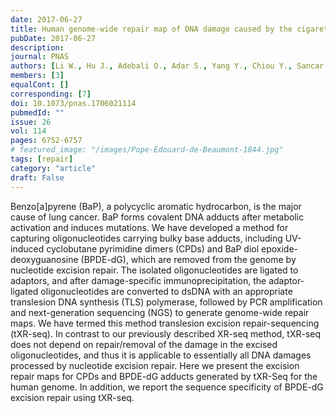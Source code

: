 ```yaml
---
date: 2017-06-27
title: Human genome-wide repair map of DNA damage caused by the cigarette smoke carcinogen benzo[a]pyrene. 
pubDate: 2017-06-27
description: 
journal: PNAS
authors: [Li W., Hu J., Adebali O., Adar S., Yang Y., Chiou Y., Sancar A.]
members: [3]
equalCont: []
corresponding: [7]
doi: 10.1073/pnas.1706021114
pubmedId: ""
issue: 26
vol: 114
pages: 6752-6757
# featured_image: "/images/Pope-Edouard-de-Beaumont-1844.jpg"
tags: [repair]
category: "article"
draft: False
---
```


Benzo[a]pyrene (BaP), a polycyclic aromatic hydrocarbon, is the major cause of lung cancer. BaP forms covalent DNA adducts after metabolic activation and induces mutations. We have developed a method for capturing oligonucleotides carrying bulky base adducts, including UV-induced cyclobutane pyrimidine dimers (CPDs) and BaP diol epoxide-deoxyguanosine (BPDE-dG), which are removed from the genome by nucleotide excision repair. The isolated oligonucleotides are ligated to adaptors, and after damage-specific immunoprecipitation, the adaptor-ligated oligonucleotides are converted to dsDNA with an appropriate translesion DNA synthesis (TLS) polymerase, followed by PCR amplification and next-generation sequencing (NGS) to generate genome-wide repair maps. We have termed this method translesion excision repair-sequencing (tXR-seq). In contrast to our previously described XR-seq method, tXR-seq does not depend on repair/removal of the damage in the excised oligonucleotides, and thus it is applicable to essentially all DNA damages processed by nucleotide excision repair. Here we present the excision repair maps for CPDs and BPDE-dG adducts generated by tXR-Seq for the human genome. In addition, we report the sequence specificity of BPDE-dG excision repair using tXR-seq.